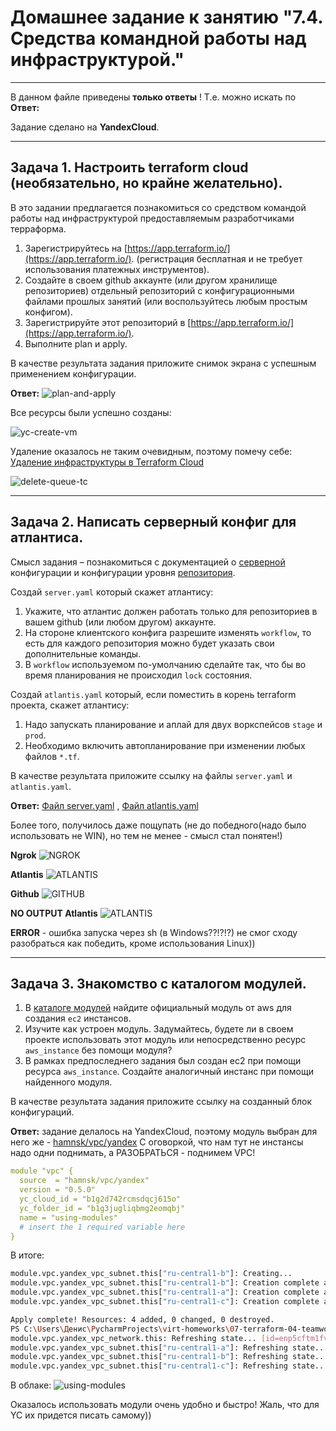 # Домашнее задание к занятию "7.4. Средства командной работы над инфраструктурой."

---

В данном файле приведены **только ответы** ! Т.е. можно искать по **Ответ:**

Задание сделано на **YandexCloud**.

---

## Задача 1. Настроить terraform cloud (необязательно, но крайне желательно).

В это задании предлагается познакомиться со средством командой работы над инфраструктурой предоставляемым
разработчиками терраформа. 

1. Зарегистрируйтесь на [https://app.terraform.io/](https://app.terraform.io/).
(регистрация бесплатная и не требует использования платежных инструментов).
2. Создайте в своем github аккаунте (или другом хранилище репозиториев) отдельный репозиторий с
 конфигурационными файлами прошлых занятий (или воспользуйтесь любым простым конфигом).
3. Зарегистрируйте этот репозиторий в [https://app.terraform.io/](https://app.terraform.io/).
4. Выполните plan и apply. 

В качестве результата задания приложите снимок экрана с успешным применением конфигурации.

**Ответ:** ![plan-and-apply](src/pic/terraform-cloud-1-plan-and-apply-VCS.PNG)

Все ресурсы были успешно созданы:

![yc-create-vm](src/pic/terraform-cloud-1-plan-and-apply-VCS-vm-create-as-in%20TC.PNG)

Удаление оказалось не таким очевидным, поэтому помечу себе: [Удаление инфраструктуры в Terraform Cloud](https://learn.hashicorp.com/tutorials/terraform/cloud-destroy)
 
![delete-queue-tc](src/pic/terraform-cloud-1-plan-and-apply-VCS-delete-infrastracture.PNG)


---

## Задача 2. Написать серверный конфиг для атлантиса. 

Смысл задания – познакомиться с документацией 
о [серверной](https://www.runatlantis.io/docs/server-side-repo-config.html) конфигурации и конфигурации уровня 
 [репозитория](https://www.runatlantis.io/docs/repo-level-atlantis-yaml.html).

Создай `server.yaml` который скажет атлантису:
1. Укажите, что атлантис должен работать только для репозиториев в вашем github (или любом другом) аккаунте.
2. На стороне клиентского конфига разрешите изменять `workflow`, то есть для каждого репозитория можно 
будет указать свои дополнительные команды. 
3. В `workflow` используемом по-умолчанию сделайте так, что бы во время планирования не происходил `lock` состояния.

Создай `atlantis.yaml` который, если поместить в корень terraform проекта, скажет атлантису:
1. Надо запускать планирование и аплай для двух воркспейсов `stage` и `prod`.
2. Необходимо включить автопланирование при изменении любых файлов `*.tf`.

В качестве результата приложите ссылку на файлы `server.yaml` и `atlantis.yaml`.

**Ответ:** [Файл server.yaml]() , [Файл atlantis.yaml]()

Более того, получилось даже пощупать (не до победного(надо было использовать не WIN), но тем не менее - смысл стал понятен!)

**Ngrok**
![NGROK](src/pic/atlantis-winx64-ngrok-results-01.PNG)

**Atlantis**
![ATLANTIS](src/pic/atlantis-winx64-atlantis-results-01.PNG)

**Github**
![GITHUB](src/pic/atlantis-winx64-github-results-01.PNG)

**NO OUTPUT Atlantis**
![ATLANTIS](src/pic/atlantis-winx64-nooutput-results-01.PNG)

**ERROR** - ошибка запуска через sh (в Windows??!?!?) не смог сходу разобраться как победить, кроме использования Linux))

---

## Задача 3. Знакомство с каталогом модулей. 

1. В [каталоге модулей](https://registry.terraform.io/browse/modules) найдите официальный модуль от aws для создания
`ec2` инстансов. 
2. Изучите как устроен модуль. Задумайтесь, будете ли в своем проекте использовать этот модуль или непосредственно 
ресурс `aws_instance` без помощи модуля?
3. В рамках предпоследнего задания был создан ec2 при помощи ресурса `aws_instance`. 
Создайте аналогичный инстанс при помощи найденного модуля.   

В качестве результата задания приложите ссылку на созданный блок конфигураций. 

**Ответ:** задание делалось на YandexCloud, поэтому модуль выбран для него же - [hamnsk/vpc/yandex](https://registry.terraform.io/modules/hamnsk/vpc/yandex/latest)
С оговоркой, что нам тут не инстансы надо одни поднимать, а РАЗОБРАТЬСЯ - поднимем VPC!

```yaml
module "vpc" {
  source  = "hamnsk/vpc/yandex"
  version = "0.5.0"
  yc_cloud_id = "b1g2d742rcmsdqcj615o"
  yc_folder_id = "b1g3jugliqbmg2eomqbj"
  name = "using-modules"
  # insert the 1 required variable here
}
```

В итоге:
```bash
module.vpc.yandex_vpc_subnet.this["ru-central1-b"]: Creating...
module.vpc.yandex_vpc_subnet.this["ru-central1-b"]: Creation complete after 1s [id=e2ls3b0lnhdaojvuib0p]
module.vpc.yandex_vpc_subnet.this["ru-central1-a"]: Creation complete after 2s [id=e9b8db3gclvempr23pnh]
module.vpc.yandex_vpc_subnet.this["ru-central1-c"]: Creation complete after 2s [id=b0cuhgf3sgtadhu1mvtq]

Apply complete! Resources: 4 added, 0 changed, 0 destroyed.
PS C:\Users\Денис\PycharmProjects\virt-homeworks\07-terraform-04-teamwork\src\terraform> terraform destroy
module.vpc.yandex_vpc_network.this: Refreshing state... [id=enp5cftm1fv57fq7a3g4]
module.vpc.yandex_vpc_subnet.this["ru-central1-a"]: Refreshing state... [id=e9b8db3gclvempr23pnh]
module.vpc.yandex_vpc_subnet.this["ru-central1-b"]: Refreshing state... [id=e2ls3b0lnhdaojvuib0p]
module.vpc.yandex_vpc_subnet.this["ru-central1-c"]: Refreshing state... [id=b0cuhgf3sgtadhu1mvtq]
```
В облаке:
![using-modules](src/pic/terraform-modules.PNG)

Оказалось использовать модули очень удобно и быстро! Жаль, что для YC их придется писать самому))